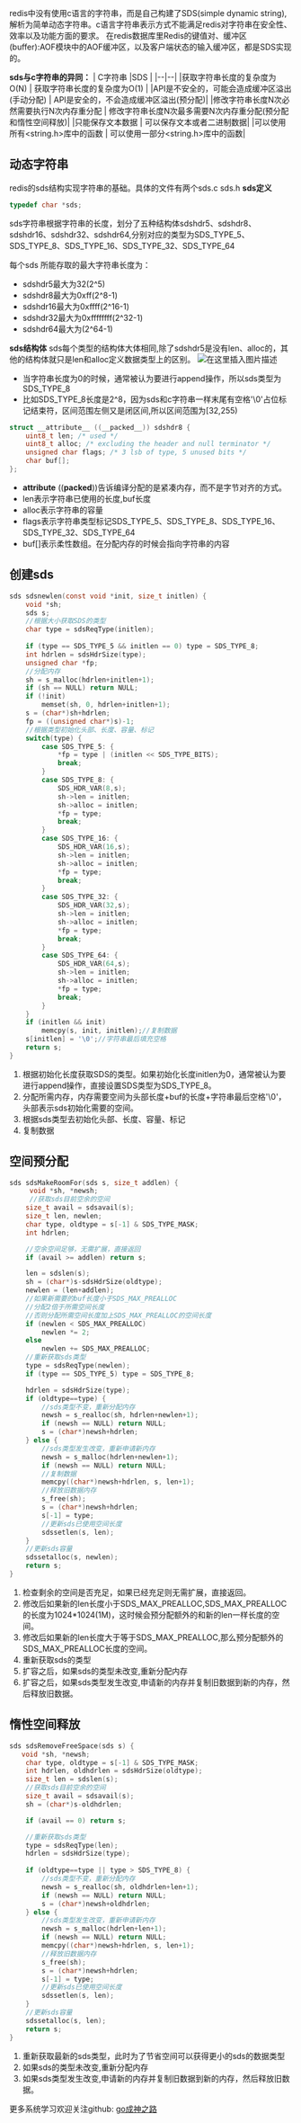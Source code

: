 ﻿redis中没有使用c语言的字符串，而是自己构建了SDS(simple dynamic string),解析为简单动态字符串。c语言字符串表示方式不能满足redis对字符串在安全性、效率以及功能方面的要求。
在redis数据库里Redis的键值对、缓冲区(buffer):AOF模块中的AOF缓冲区，以及客户端状态的输入缓冲区，都是SDS实现的。

**sds与c字符串的异同：**
| C字符串 |SDS  |
|--|--|
|获取字符串长度的复杂度为O(N)  | 获取字符串长度的复杂度为O(1) |
|API是不安全的，可能会造成缓冲区溢出(手动分配)  | API是安全的，不会造成缓冲区溢出(预分配)|
|修改字符串长度N次必然需要执行N次内存重分配  | 修改字符串长度N次最多需要N次内存重分配(预分配和惰性空间释放)|
|只能保存文本数据 | 可以保存文本或者二进制数据|
|可以使用所有<string.h>库中的函数 | 可以使用一部分<string.h>库中的函数|

## 动态字符串
redis的sds结构实现字符串的基础。具体的文件有两个sds.c sds.h
**sds定义**
```c
typedef char *sds;
```
sds字符串根据字符串的长度，划分了五种结构体sdshdr5、sdshdr8、sdshdr16、sdshdr32、sdshdr64,分别对应的类型为SDS_TYPE_5、SDS_TYPE_8、SDS_TYPE_16、SDS_TYPE_32、SDS_TYPE_64

每个sds 所能存取的最大字符串长度为：

 - sdshdr5最大为32(2^5)
 - sdshdr8最大为0xff(2^8-1)
 - sdshdr16最大为0xffff(2^16-1)
 - sdshdr32最大为0xffffffff(2^32-1)
 - sdshdr64最大为(2^64-1)

**sds结构体**
sds每个类型的结构体大体相同,除了sdshdr5是没有len、alloc的，其他的结构体就只是len和alloc定义数据类型上的区别。
![在这里插入图片描述](https://img-blog.csdnimg.cn/20200429083544766.png?x-oss-process=image/watermark,type_ZmFuZ3poZW5naGVpdGk,shadow_10,text_aHR0cHM6Ly9ibG9nLmNzZG4ubmV0L20wXzM3NzMxMDU2,size_16,color_FFFFFF,t_70)
 - 当字符串长度为0的时候，通常被认为要进行append操作，所以sds类型为SDS_TYPE_8
 - 比如SDS_TYPE_8长度是2^8，因为sds和c字符串一样末尾有空格'\0'占位标记结束符，区间范围左侧又是闭区间,所以区间范围为[32,255)

```c
struct __attribute__ ((__packed__)) sdshdr8 {
    uint8_t len; /* used */
    uint8_t alloc; /* excluding the header and null terminator */
    unsigned char flags; /* 3 lsb of type, 5 unused bits */
    char buf[];
};
```
 - __attribute__ ((__packed__))告诉编译分配的是紧凑内存，而不是字节对齐的方式。
 - len表示字符串已使用的长度,buf长度
 - alloc表示字符串的容量
 - flags表示字符串类型标记SDS_TYPE_5、SDS_TYPE_8、SDS_TYPE_16、SDS_TYPE_32、SDS_TYPE_64
 - buf[]表示柔性数组。在分配内存的时候会指向字符串的内容

## 创建sds
```c
sds sdsnewlen(const void *init, size_t initlen) {
    void *sh;
    sds s;
    //根据大小获取SDS的类型
    char type = sdsReqType(initlen);
    
    if (type == SDS_TYPE_5 && initlen == 0) type = SDS_TYPE_8;
    int hdrlen = sdsHdrSize(type);
    unsigned char *fp; 
	//分配内存
    sh = s_malloc(hdrlen+initlen+1);
    if (sh == NULL) return NULL;
    if (!init)
        memset(sh, 0, hdrlen+initlen+1);
    s = (char*)sh+hdrlen;
    fp = ((unsigned char*)s)-1;
    //根据类型初始化头部、长度、容量、标记
    switch(type) {
        case SDS_TYPE_5: {
            *fp = type | (initlen << SDS_TYPE_BITS);
            break;
        }
        case SDS_TYPE_8: {
            SDS_HDR_VAR(8,s);
            sh->len = initlen;
            sh->alloc = initlen;
            *fp = type;
            break;
        }
        case SDS_TYPE_16: {
            SDS_HDR_VAR(16,s);
            sh->len = initlen;
            sh->alloc = initlen;
            *fp = type;
            break;
        }
        case SDS_TYPE_32: {
            SDS_HDR_VAR(32,s);
            sh->len = initlen;
            sh->alloc = initlen;
            *fp = type;
            break;
        }
        case SDS_TYPE_64: {
            SDS_HDR_VAR(64,s);
            sh->len = initlen;
            sh->alloc = initlen;
            *fp = type;
            break;
        }
    }
    if (initlen && init)
        memcpy(s, init, initlen);//复制数据
    s[initlen] = '\0';//字符串最后填充空格
    return s;
}
```
 1. 根据初始化长度获取SDS的类型。如果初始化长度initlen为0，通常被认为要进行append操作，直接设置SDS类型为SDS_TYPE_8。
 2. 分配所需内存，内存需要空间为头部长度+buf的长度+字符串最后空格'\0'，头部表示sds初始化需要的空间。
 3. 根据sds类型去初始化头部、长度、容量、标记
 4. 复制数据

## 空间预分配
```c
sds sdsMakeRoomFor(sds s, size_t addlen) {
	 void *sh, *newsh;
	 //获取sds目前空余的空间
    size_t avail = sdsavail(s);
    size_t len, newlen;
    char type, oldtype = s[-1] & SDS_TYPE_MASK;
    int hdrlen;

    //空余空间足够，无需扩展，直接返回
    if (avail >= addlen) return s;

    len = sdslen(s);
    sh = (char*)s-sdsHdrSize(oldtype);
    newlen = (len+addlen);
    //如果新需要的buf长度小于SDS_MAX_PREALLOC
    //分配2倍于所需空间长度
    //否则分配所需空间长度加上SDS_MAX_PREALLOC的空间长度
    if (newlen < SDS_MAX_PREALLOC)
        newlen *= 2;
    else
        newlen += SDS_MAX_PREALLOC;
	//重新获取sds类型
    type = sdsReqType(newlen);
    if (type == SDS_TYPE_5) type = SDS_TYPE_8;

    hdrlen = sdsHdrSize(type);
    if (oldtype==type) {
    	//sds类型不变，重新分配内存
        newsh = s_realloc(sh, hdrlen+newlen+1);
        if (newsh == NULL) return NULL;
        s = (char*)newsh+hdrlen;
    } else {
    	//sds类型发生改变，重新申请新内存
        newsh = s_malloc(hdrlen+newlen+1);
        if (newsh == NULL) return NULL;
        //复制数据
        memcpy((char*)newsh+hdrlen, s, len+1);
        //释放旧数据内存
        s_free(sh);
        s = (char*)newsh+hdrlen;
        s[-1] = type;
        //更新sds已使用空间长度
        sdssetlen(s, len);
    }
    //更新sds容量
    sdssetalloc(s, newlen);
    return s;
}
```
 1. 检查剩余的空间是否充足，如果已经充足则无需扩展，直接返回。
 2. 修改后如果新的len长度小于SDS_MAX_PREALLOC,SDS_MAX_PREALLOC的长度为1024*1024(1M)，这时候会预分配额外的和新的len一样长度的空间。
 3. 修改后如果新的len长度大于等于SDS_MAX_PREALLOC,那么预分配额外的SDS_MAX_PREALLOC长度的空间。
 4. 重新获取sds的类型
 5. 扩容之后，如果sds的类型未改变,重新分配内存
 6. 扩容之后，如果sds类型发生改变,申请新的内存并复制旧数据到新的内存，然后释放旧数据。

## 惰性空间释放
```c
sds sdsRemoveFreeSpace(sds s) {
   void *sh, *newsh;
    char type, oldtype = s[-1] & SDS_TYPE_MASK;
    int hdrlen, oldhdrlen = sdsHdrSize(oldtype);
    size_t len = sdslen(s);
    //获取sds目前空余的空间
    size_t avail = sdsavail(s);
    sh = (char*)s-oldhdrlen;

    if (avail == 0) return s;

	//重新获取sds类型
    type = sdsReqType(len);
    hdrlen = sdsHdrSize(type);
	
    if (oldtype==type || type > SDS_TYPE_8) {
    	//sds类型不变，重新分配内存
        newsh = s_realloc(sh, oldhdrlen+len+1);
        if (newsh == NULL) return NULL;
        s = (char*)newsh+oldhdrlen;
    } else {
    	//sds类型发生改变，重新申请新内存
        newsh = s_malloc(hdrlen+len+1);
        if (newsh == NULL) return NULL;
        memcpy((char*)newsh+hdrlen, s, len+1);
        //释放旧数据内存
        s_free(sh);
        s = (char*)newsh+hdrlen;
        s[-1] = type;
        //更新sds已使用空间长度
        sdssetlen(s, len);
    }
    //更新sds容量
    sdssetalloc(s, len);
    return s;
}
```
 1. 重新获取最新的sds类型，此时为了节省空间可以获得更小的sds的数据类型
 2. 如果sds的类型未改变,重新分配内存
 3. 如果sds类型发生改变,申请新的内存并复制旧数据到新的内存，然后释放旧数据。

更多系统学习欢迎关注github:
[go成神之路](https://github.com/friendlyhank/toBeTopgopher)
